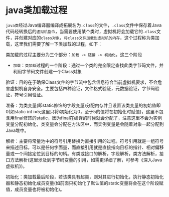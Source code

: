 # java类加载过程

`java类`经过Java编译器编译成拓展名为`.class`的文件，`.class`文件中保存着Java代码经转换后的`虚拟机指令`，当需要使用某个类时，虚拟机将会加载它的`.class`文件，并创建对应的`class对象`，`将class文件加载到虚拟机的内存`，这个过程称为类加载，这里我们需要了解一下类加载的过程，如下：

类加载的过程主要分为三个部分：`加载 -> 链接 -> 初始化`，这三个阶段

- `加载`：`类加载`过程的一个阶段：通过一个类的完全限定查找此类字节码文件，并利用字节码文件创建一个Class对象

验证：目的在于确保Class文件的字节流中包含信息符合当前虚拟机要求，不会危害虚拟机自身安全。主要包括四种验证，文件格式验证，元数据验证，字节码验证，符号引用验证。

准备：为类变量(即static修饰的字段变量)分配内存并且设置该类变量的初始值即0(如static int i=5;这里只将i初始化为0，至于5的值将在初始化时赋值)，这里不包含用final修饰的static，因为final在编译的时候就会分配了，注意这里不会为实例变量分配初始化，类变量会分配在方法区中，而实例变量是会随着对象一起分配到Java堆中。

解析：主要将常量池中的符号引用替换为直接引用的过程。符号引用就是一组符号来描述目标，可以是任何字面量，而直接引用就是直接指向目标的指针、相对偏移量或一个间接定位到目标的句柄。有类或接口的解析，字段解析，类方法解析，接口方法解析(这里涉及到字节码变量的引用，如需更详细了解，可参考《深入Java虚拟机》)。

初始化：类加载最后阶段，若该类具有超类，则对其进行初始化，执行静态初始化器和静态初始化成员变量(如前面只初始化了默认值的static变量将会在这个阶段赋值，成员变量也将被初始化)。

